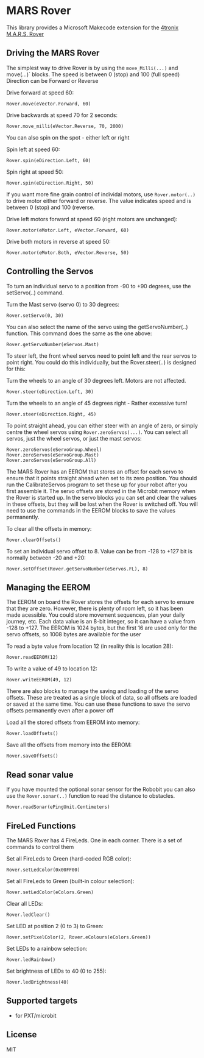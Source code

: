 # MARS Rover

This library provides a Microsoft Makecode extension for the [4tronix M.A.R.S. Rover](https://shop.4tronix.co.uk/products/marsrover)

## Driving the MARS Rover
The simplest way to drive Rover is by using the `move_Milli(...)` and move(...)` blocks.
The speed is between 0 (stop) and 100 (full speed)
Direction can be Forward or Reverse

Drive forward at speed 60:

```block
Rover.move(eVector.Forward, 60)
```

Drive backwards at speed 70 for 2 seconds:

```block
Rover.move_milli(eVector.Reverse, 70, 2000)
```   

You can also spin on the spot - either left or right
 
Spin left at speed 60:

```block
Rover.spin(eDirection.Left, 60)
```

Spin right at speed 50:

```block
Rover.spin(eDirection.Right, 50)
```

If you want more fine grain control of individal motors, use `Rover.motor(..)` to drive motor either forward or reverse. The value
indicates speed and is between 0 (stop) and 100 (reverse.

Drive left motors forward at speed 60 (right motors are unchanged):

```block
Rover.motor(eMotor.Left, eVector.Forward, 60)
```

Drive both motors in reverse at speed 50:

```block
Rover.motor(eMotor.Both, eVector.Reverse, 50)
```

## Controlling the Servos

To turn an individual servo to a position from -90 to +90 degrees, use the setServo(..) command.

Turn the Mast servo (servo 0) to 30 degrees:

```block
Rover.setServo(0, 30)
```

You can also select the name of the servo using the getServoNumber(..) function. This command does the same as the one above:

```block
Rover.getServoNumber(eServos.Mast)
```

To steer left, the front wheel servos need to point left and the rear servos to point right. You could do this  individually, but the Rover.steer(..) is designed for this:

Turn the wheels to an angle of 30 degrees left. Motors are not affected.
```block
Rover.steer(eDirection.Left, 30)
```

Turn the wheels to an angle of 45 degrees right - Rather excessive turn!

```block
Rover.steer(eDirection.Right, 45)
```

To point straight ahead, you can either steer with an angle of zero, or simply centre the wheel servos using `Rover.zeroServos(...)`. You can select all servos, just the wheel servos, or just the mast servos:

```blocks
Rover.zeroServos(eServoGroup.Wheel)
Rover.zeroServos(eServoGroup.Mast)
Rover.zeroServos(eServoGroup.All)
```

The MARS Rover has an EEROM that stores an offset for each servo to ensure that it points straight ahead when set to its zero position. You should run the CalibrateServos program to set these up for your robot after you first assemble it.
The servo offsets are stored in the Microbit memory when the Rover is started up. In the servo blocks you can set and clear the values in these offsets, but they will be lost when the Rover is switched off. You will need to use the commands in the EEROM blocks to save the values permanently.

To clear all the offsets in memory:

```block
Rover.clearOffsets()
```

To set an individual servo offset to 8. Value can be from -128 to +127 bit is normally between -20 and +20:

```block
Rover.setOffset(Rover.getServoNumber(eServos.FL), 8)
```

## Managing the EEROM

The EEROM on board the Rover stores the offsets for each servo to ensure that they are zero. However, there is plenty of room left, so it has been made acessible. You could store movement sequences, plan your daily journey, etc.
Each data value is an 8-bit integer, so it can have a value from -128 to +127. The EEROM is 1024 bytes, but the first 16 are used only for the servo offsets, so 1008 bytes are available for the user


To read a byte value from location 12 (in reality this is location 28):

```block
Rover.readEEROM(12)
```

To write a value of 49 to location 12:

```block
Rover.writeEEROM(49, 12)
```

There are also blocks to manage the saving and loading of the servo offsets. These are treated as a single block of data, so all offsets are loaded or saved at the same time. You can use these functions to save the servo offsets permanently even after a power off

Load all the stored offsets from EEROM into memory:

```block
Rover.loadOffsets()
```

Save all the offsets from memory into the EEROM:

```block
Rover.saveOffsets()
```

## Read sonar value

If you have mounted the optional sonar sensor for the Robobit you can
also use the `Rover.sonar(..)` function to read the distance to obstacles.

```block
Rover.readSonar(ePingUnit.Centimeters)
```

## FireLed Functions

The MARS Rover has 4 FireLeds. One in each corner. There is a set of commands to control them

Set all FireLeds to Green (hard-coded RGB color):

```block
Rover.setLedColor(0x00FF00)
```

Set all FireLeds to Green (built-in colour selection):

```block
Rover.setLedColor(eColors.Green)
```

Clear all LEDs:

```block
Rover.ledClear()
```

Set LED at position 2 (0 to 3) to Green:

```block
Rover.setPixelColor(2, Rover.eColours(eColors.Green))
```

Set LEDs to a rainbow selection:

```block
Rover.ledRainbow()
```

Set brightness of LEDs to 40 (0 to 255):

```block
Rover.ledBrightness(40)
```

## Supported targets

* for PXT/microbit

## License

MIT
